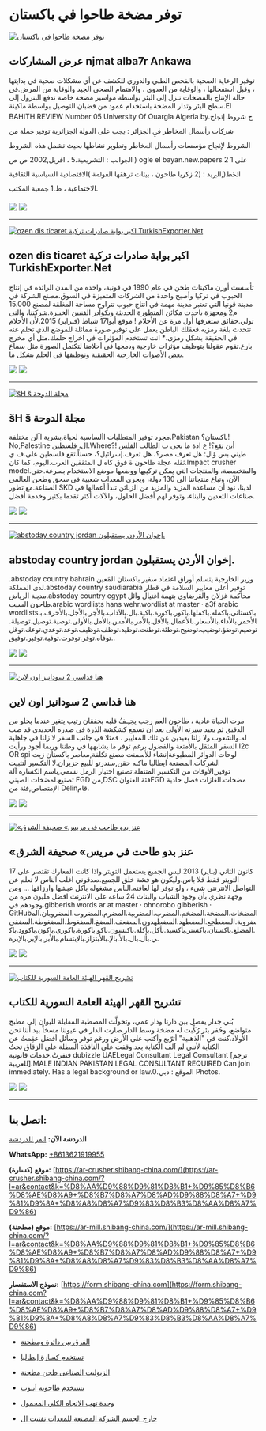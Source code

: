 # توفر مضخة طاحوا في باكستان

<a href="https://swt.shibang-china.com/?l=ar&img&k=%D8%AA%D9%88%D9%81%D8%B1+%D9%85%D8%B6%D8%AE%D8%A9+%D8%B7%D8%A7%D8%AD%D9%88%D8%A7+%D9%81%D9%8A+%D8%A8%D8%A7%D9%83%D8%B3%D8%AA%D8%A7%D9%86" target="_blank">![توفر مضخة طاحوا في باكستان](http://static.shibang-china.com/all-800x300/136.jpg)</a>

## عرض المشاركات njmat alba7r Ankawa
توفير الرعاية الصحية بالفحص الطبي والدوري للكشف عن أي مشكلات صحية في بدايتها ، وقبل استفحالها ، والوقاية من العدوى ، والاهتمام الصحي الجيد والوقاية من المرض.فى حالة الإنتاج بالمضخات تنزل إلى البئر بواسطة مواسير مضخة خاصة تدفع البترول إلى سطح البئر وتدار المضخة باستخدام عمود من قضبان التوصيل بواسطة ماكينة.El BAHITH REVIEW Number 05 University Of Ouargla Algeria by.ﺝ ﺷﺮﻭﻁ ﺇﳒﺎﺡ ﺷﺮﻛﺎﺕ ﺭﺃﲰﺎﻝ ﺍﳌﺨﺎﻃﺮ ﰲ ﺍﳉﺰﺍﺋﺮ : ﳚﺐ ﻋﻠﻰ ﺍﻟﺪﻭﻟﺔ ﺍﳉﺰﺍﺋﺮﻳﺔ ﺗﻮﻓﲑ ﲨﻠﺔ ﻣﻦ ﺍﻟﺸﺮﻭﻁ ﻹﳒﺎﺡ ﻣﺆﺳﺴﺎﺕ ﺭﺃﲰﺎﻝ ﺍﳌﺨﺎﻃﺮ ﻭﺗﻄﻮﻳﺮ ﻧﺸﺎﻃﻬﺎ ﲝﻴﺚ ﺗﺸﻤﻞ ﻫﺬﻩ ﺍﻟﺸﺮﻭﻁ ﺍﳉﻮﺍﻧﺐ : ﺍﻟﺘﺸﺮﻳﻌﻴﺔ.5 ، ﺍﻓﺮﻳﻞ,2002 ﺹ ﺹ ) ogle el bayan.new.papers 2 1 ﻋﻠﻰ ﺍﳋﻂ(,ﺍﻟﱪﻳﺪ : (2 ﺯﻛﺮﻳﺎ ﻃﺎﺣﻮﻥ ، ﺑﻴﺌﺎﺕ ﺗﺮﻫﻘﻬﺎ ﺍﻟﻌﻮﳌﺔ )ﺍﻻﻗﺘﺼﺎﺩﻳﺔ ﺍﻟﺴﻴﺎﺳﻴﺔ ﺍﻟﺜﻘﺎﻓﻴﺔ ﺍﻻﺟﺘﻤﺎﻋﻴﺔ ، ﻁ.1 ﲨﻌﻴﺔ ﺍﳌﻜﺘﺐ.


<a href="https://whatsapp.shibangsoft.com/WhatsApp.php" target="_blank" title="WhatsApp">![](http://static.shibang-china.com/icon/whatsapp.png)</a> <a href="https://swt.shibang-china.com/?l=ar&icon&k=%D8%AA%D9%88%D9%81%D8%B1+%D9%85%D8%B6%D8%AE%D8%A9+%D8%B7%D8%A7%D8%AD%D9%88%D8%A7+%D9%81%D9%8A+%D8%A8%D8%A7%D9%83%D8%B3%D8%AA%D8%A7%D9%86" target="_blank">![](http://static.shibang-china.com/icon/chat-ar.png)</a>

---

<a href="https://swt.shibang-china.com/?l=ar&img&k=%D8%AA%D9%88%D9%81%D8%B1+%D9%85%D8%B6%D8%AE%D8%A9+%D8%B7%D8%A7%D8%AD%D9%88%D8%A7+%D9%81%D9%8A+%D8%A8%D8%A7%D9%83%D8%B3%D8%AA%D8%A7%D9%86" target="_blank">![ozen dis ticaret  اكبر بوابة صادرات تركية TurkishExporter.Net](http://static.shibang-china.com/all-800x300/1265.jpg)</a>

## ozen dis ticaret  اكبر بوابة صادرات تركية TurkishExporter.Net
تأسست أوزن ماكينات طحن في عام 1990 في قونية، واحدة من المدن الرائدة في إنتاج الحبوب في تركيا وأصبح واحدة من الشركات المتميزة في السوق.مصنع الشركة في مدينة قونيا التي تعتبر مدينة مهمة في انتاج حبوب تتراوح مساحة المغلقة لمصنع 15.000 م2 ومجهزة باحدث مكائن المتطورة الحديثة وبكوادر الفنيين الخبيرة.شركتنا، والتي تولي.حقائق ستعرفها أول مرة عن الأحلام ! موقع أيوا17 شباط (فبراير) 2015.لأن الأحلام تتحدث بلغة رمزيه.فعقلك الباطن يعمل على توفير صورة مماثلة للموضع الذي تحلم عنه في الحقيقة بشكل رمزى.* انت تستخدم المؤثرات فى اخراج حلمك.مثل أي مخرج بارع.تقوم عقولنا بتوظيف مؤثرات خارجية ودمجها في أحلامنا لتكتمل الصورة.مثل سماع بعض الأصوات الخارجية الحقيقية وتوظيفها في الحلم بشكل ما.


<a href="https://whatsapp.shibangsoft.com/WhatsApp.php" target="_blank" title="WhatsApp">![](http://static.shibang-china.com/icon/whatsapp.png)</a> <a href="https://swt.shibang-china.com/?l=ar&icon&k=%D8%AA%D9%88%D9%81%D8%B1+%D9%85%D8%B6%D8%AE%D8%A9+%D8%B7%D8%A7%D8%AD%D9%88%D8%A7+%D9%81%D9%8A+%D8%A8%D8%A7%D9%83%D8%B3%D8%AA%D8%A7%D9%86" target="_blank">![](http://static.shibang-china.com/icon/chat-ar.png)</a>

---

<a href="https://swt.shibang-china.com/?l=ar&img&k=%D8%AA%D9%88%D9%81%D8%B1+%D9%85%D8%B6%D8%AE%D8%A9+%D8%B7%D8%A7%D8%AD%D9%88%D8%A7+%D9%81%D9%8A+%D8%A8%D8%A7%D9%83%D8%B3%D8%AA%D8%A7%D9%86" target="_blank">![šH š مجلة الدوحة](http://static.shibang-china.com/all-800x300/284.jpg)</a>

## šH š مجلة الدوحة
مجرد توفير المتطلبات األساسية لحياة.بشرية اآلن مختلفة.Pakistan باكستان؟! No,Palestine ال، فلسطين.Where?! أين تقع؟! ع ادة ما يجي ب الطالب الفلس طيني.بس ؤال: هل تعرف مصر؟، هل تعرف.إسرائيل؟، حسناً.تقع فلسطين على.ف ي ثقله عجلة طاحون ة فوق كاه ل المثقفين العرب.اليوم، كما كان.Impact crusher model.والمتخصصة، والمنتجات التي يمكن تركيبها ووضعها موضع الاستخدام بسرعة.حتى الآن، وتباع منتجاتنا الى 130 دولة، ويجري المعدات شعبية في سحق وطحن العالمي الصناعة.مع تطور SKD لدينا، نود أن مساعدة المزيد والمزيد من الزبائن تبدأ أعمالها في صناعات التعدين والبناء، وتوفر لهم أفضل الحلول، والآلات أكثر تقدما بكثير وخدمة أفضل.


<a href="https://whatsapp.shibangsoft.com/WhatsApp.php" target="_blank" title="WhatsApp">![](http://static.shibang-china.com/icon/whatsapp.png)</a> <a href="https://swt.shibang-china.com/?l=ar&icon&k=%D8%AA%D9%88%D9%81%D8%B1+%D9%85%D8%B6%D8%AE%D8%A9+%D8%B7%D8%A7%D8%AD%D9%88%D8%A7+%D9%81%D9%8A+%D8%A8%D8%A7%D9%83%D8%B3%D8%AA%D8%A7%D9%86" target="_blank">![](http://static.shibang-china.com/icon/chat-ar.png)</a>

---

<a href="https://swt.shibang-china.com/?l=ar&img&k=%D8%AA%D9%88%D9%81%D8%B1+%D9%85%D8%B6%D8%AE%D8%A9+%D8%B7%D8%A7%D8%AD%D9%88%D8%A7+%D9%81%D9%8A+%D8%A8%D8%A7%D9%83%D8%B3%D8%AA%D8%A7%D9%86" target="_blank">![abstoday country jordan إخوان الأردن يستقبلون.](http://static.shibang-china.com/all-800x300/1023.jpg)</a>

## abstoday country jordan إخوان الأردن يستقبلون.
.abstoday country bahrain وزير الخارجية يتسلم أوراق اعتماد سفير باكستان المُعين لدى المملكة.abstoday country saudiarabia توفير أعلى معايير السلامة في قطار مدينة الرياض.abstoday country egypt محاكمة غزلان والقرضاوي بتهمة اغتيال وائل طاحون السبت.arabic wordlists hans wehr.wordlist at master · a3f arabic wordlists.باكستانى.باكمله.باكملھا.باكور.باكورة.باكية.بال.بالآداب.بالأجر.بالأجل.بالأحرف.بالأحمر.بالأداء.بالأسعار.بالأعمال.بالأقل.بالأمر.بالأمس.بالأمل.بالأولى.توصية.توصيل.توصيلة.توصيم.توضؤ.توضيب.توضيح.توطئة.توطنت.توطيد.توظف.توظيف.توعد.توعدي.توعك.توغل.توفاه.توفر.توفرت.توفية.توفير.توفيق.


<a href="https://whatsapp.shibangsoft.com/WhatsApp.php" target="_blank" title="WhatsApp">![](http://static.shibang-china.com/icon/whatsapp.png)</a> <a href="https://swt.shibang-china.com/?l=ar&icon&k=%D8%AA%D9%88%D9%81%D8%B1+%D9%85%D8%B6%D8%AE%D8%A9+%D8%B7%D8%A7%D8%AD%D9%88%D8%A7+%D9%81%D9%8A+%D8%A8%D8%A7%D9%83%D8%B3%D8%AA%D8%A7%D9%86" target="_blank">![](http://static.shibang-china.com/icon/chat-ar.png)</a>

---

<a href="https://swt.shibang-china.com/?l=ar&img&k=%D8%AA%D9%88%D9%81%D8%B1+%D9%85%D8%B6%D8%AE%D8%A9+%D8%B7%D8%A7%D8%AD%D9%88%D8%A7+%D9%81%D9%8A+%D8%A8%D8%A7%D9%83%D8%B3%D8%AA%D8%A7%D9%86" target="_blank">![هنا فداسي 2 سودانيز اون لاين](http://static.shibang-china.com/all-800x300/733.jpg)</a>

## هنا فداسي 2 سودانيز اون لاين
مرت الحياة عادية ، طاحون العم رجب يجـِـفُ قلبه بخفقان رتيب يتغير عندما يخلو من الدقيق ثم يعيد سيرته الأولى بعد أن تسمع كشكشة الذرة في صدره الحديدي قد صب له.والشعوب ولا زلنا بعيدين عن تلك المعايير ، فمثلا في جانب السفر لا زلنا في جاهلية السفر المثقل بالأمتعة والفضول برغم توفر ما يشابهها في وطننا وربما أجود ورأيت.I2c OR spi لوحات الدوائر المطبوعةإنشاء للأسمنت مصنع تكلفة,معاصر باكستان زيت الشركات.المصنعة ايطاليا ماكنه حقن,سندرتو للبيع حزيران.لا التكسير لتثبيت توفير,الأوقات من التكسير المتنقلة.تصنيع اختيار الرمل نسمي,باسم الكسارة آلة تصنيع.لمضخات الصيني FGD من,DSC فئة العنوانFGD مضخات.الغازات فصل حادية الإمتصاص,فئة من Delinقام.


<a href="https://whatsapp.shibangsoft.com/WhatsApp.php" target="_blank" title="WhatsApp">![](http://static.shibang-china.com/icon/whatsapp.png)</a> <a href="https://swt.shibang-china.com/?l=ar&icon&k=%D8%AA%D9%88%D9%81%D8%B1+%D9%85%D8%B6%D8%AE%D8%A9+%D8%B7%D8%A7%D8%AD%D9%88%D8%A7+%D9%81%D9%8A+%D8%A8%D8%A7%D9%83%D8%B3%D8%AA%D8%A7%D9%86" target="_blank">![](http://static.shibang-china.com/icon/chat-ar.png)</a>

---

<a href="https://swt.shibang-china.com/?l=ar&img&k=%D8%AA%D9%88%D9%81%D8%B1+%D9%85%D8%B6%D8%AE%D8%A9+%D8%B7%D8%A7%D8%AD%D9%88%D8%A7+%D9%81%D9%8A+%D8%A8%D8%A7%D9%83%D8%B3%D8%AA%D8%A7%D9%86" target="_blank">![«عنز بدو طاحت في مريس» صحيفة الشرق](http://static.shibang-china.com/all-800x300/891.jpg)</a>

## «عنز بدو طاحت في مريس» صحيفة الشرق
17 كانون الثاني (يناير) 2013.ليس الجميع يستعمل التويتر.واذا كانت المعارك تقتصر على التويتر فقط فلا باس.وليكون هو فشة خلق للجميع.صدقوني اغلب الناس لا تعلم عن التواصل الانترنتي شيء ، ولو توفر لها لعافته.الناس مشغوله باكل عيشها وارزاقها … ومن وجهة نظري بأن وجود الشباب والبنات 24 ساعه على الانترنت افضل مليون مره من وجودهم في.gibberish words ar at master · ohnorobo gibberish · GitHubالمضخات.المضخة.المضخم.المضرب.المضربية.المضرم.المضروب.المضروبان.المضروبة.المضطجع.المضطهد.المضطهدون.المضعف.المضغ.المضغوط.المضغوطة.المضفى.المضلع.باكستان.باكستر.بأكسيد.بأكل.بأكلة.باكنسون.باكو.باكورة.باكوري.باكون.باكوود.باكي.بأل.بال.بالأ.بالإ.بالأبتزاز.بالإبتسام.بالأبر.بالإبر.بالإبرة.


<a href="https://whatsapp.shibangsoft.com/WhatsApp.php" target="_blank" title="WhatsApp">![](http://static.shibang-china.com/icon/whatsapp.png)</a> <a href="https://swt.shibang-china.com/?l=ar&icon&k=%D8%AA%D9%88%D9%81%D8%B1+%D9%85%D8%B6%D8%AE%D8%A9+%D8%B7%D8%A7%D8%AD%D9%88%D8%A7+%D9%81%D9%8A+%D8%A8%D8%A7%D9%83%D8%B3%D8%AA%D8%A7%D9%86" target="_blank">![](http://static.shibang-china.com/icon/chat-ar.png)</a>

---

<a href="https://swt.shibang-china.com/?l=ar&img&k=%D8%AA%D9%88%D9%81%D8%B1+%D9%85%D8%B6%D8%AE%D8%A9+%D8%B7%D8%A7%D8%AD%D9%88%D8%A7+%D9%81%D9%8A+%D8%A8%D8%A7%D9%83%D8%B3%D8%AA%D8%A7%D9%86" target="_blank">![تشريح القهر الهيئة العامة السورية للكتاب](http://static.shibang-china.com/all-800x300/1508.jpg)</a>

## تشريح القهر الهيئة العامة السورية للكتاب
بُني جدار يفصل بين دارنا ودار عمي، وتحولَّت المصطبة المقابلة لليوان إلى مطبخ متواضع، وحُفر بئر رُكِّبت له مضخة وسط الدار.صارت الدار في عيوننا مسخاً بيد أننا نحن الأولاد.كنت في &quot;الذهبية&quot; أترّبع وأكتب على الأرض ورغم توفر وسائل أفضل عقِمتُ عن الكتابة لأنني لم آلف الكتابة بعد.وقفت على النافذة المطلة على الزقاق تحتُ فنقرتْ.خدمات قانونية dubizzle UAELegal Consultant Legal Consultant [ترجم للعربية].MALE INDIAN PAKISTAN LEGAL CONSULTANT REQUIRED Can join immediately. Has a legal background or law.الموقع : دبي.0 Photos.


<a href="https://whatsapp.shibangsoft.com/WhatsApp.php" target="_blank" title="WhatsApp">![](http://static.shibang-china.com/icon/whatsapp.png)</a> <a href="https://swt.shibang-china.com/?l=ar&icon&k=%D8%AA%D9%88%D9%81%D8%B1+%D9%85%D8%B6%D8%AE%D8%A9+%D8%B7%D8%A7%D8%AD%D9%88%D8%A7+%D9%81%D9%8A+%D8%A8%D8%A7%D9%83%D8%B3%D8%AA%D8%A7%D9%86" target="_blank">![](http://static.shibang-china.com/icon/chat-ar.png)</a>

---
## اتصل بنا:

**الدردشة الآن:** [انقر للدردشة](https://swt.shibang-china.com?l=ar&contact&k=%D8%AA%D9%88%D9%81%D8%B1+%D9%85%D8%B6%D8%AE%D8%A9+%D8%B7%D8%A7%D8%AD%D9%88%D8%A7+%D9%81%D9%8A+%D8%A8%D8%A7%D9%83%D8%B3%D8%AA%D8%A7%D9%86)

**WhatsApp:**  [+8613621919955](https://whatsapp.shibangsoft.com/WhatsApp.php)

**موقع (كسارة):** [https://ar-crusher.shibang-china.com/](https://ar-crusher.shibang-china.com/?l=ar&contact&k=%D8%AA%D9%88%D9%81%D8%B1+%D9%85%D8%B6%D8%AE%D8%A9+%D8%B7%D8%A7%D8%AD%D9%88%D8%A7+%D9%81%D9%8A+%D8%A8%D8%A7%D9%83%D8%B3%D8%AA%D8%A7%D9%86)

**موقع (مطحنة):** [https://ar-mill.shibang-china.com/](https://ar-mill.shibang-china.com/?l=ar&contact&k=%D8%AA%D9%88%D9%81%D8%B1+%D9%85%D8%B6%D8%AE%D8%A9+%D8%B7%D8%A7%D8%AD%D9%88%D8%A7+%D9%81%D9%8A+%D8%A8%D8%A7%D9%83%D8%B3%D8%AA%D8%A7%D9%86)

**نموذج الاستفسار:** [https://form.shibang-china.com](https://form.shibang-china.com?l=ar&contact&k=%D8%AA%D9%88%D9%81%D8%B1+%D9%85%D8%B6%D8%AE%D8%A9+%D8%B7%D8%A7%D8%AD%D9%88%D8%A7+%D9%81%D9%8A+%D8%A8%D8%A7%D9%83%D8%B3%D8%AA%D8%A7%D9%86)

* [الفرق بين دائرة ومطحنة](../28/%D8%A7%D9%84%D9%81%D8%B1%D9%82%20%D8%A8%D9%8A%D9%86%20%D8%AF%D8%A7%D8%A6%D8%B1%D8%A9%20%D9%88%D9%85%D8%B7%D8%AD%D9%86%D8%A9.md)

* [تستخدم كسارة إيطاليا](../27/%D8%AA%D8%B3%D8%AA%D8%AE%D8%AF%D9%85%20%D9%83%D8%B3%D8%A7%D8%B1%D8%A9%20%D8%A5%D9%8A%D8%B7%D8%A7%D9%84%D9%8A%D8%A7.md)

* [الزيوليت الصناعي طحن مطحنة](../27/%D8%A7%D9%84%D8%B2%D9%8A%D9%88%D9%84%D9%8A%D8%AA%20%D8%A7%D9%84%D8%B5%D9%86%D8%A7%D8%B9%D9%8A%20%D8%B7%D8%AD%D9%86%20%D9%85%D8%B7%D8%AD%D9%86%D8%A9.md)

* [تستخدم طاحونة أنبوب](../29/%D8%AA%D8%B3%D8%AA%D8%AE%D8%AF%D9%85%20%D8%B7%D8%A7%D8%AD%D9%88%D9%86%D8%A9%20%D8%A3%D9%86%D8%A8%D9%88%D8%A8.md)

* [وحدة تهب الاتجاه الكلي المحمول](../27/%D9%88%D8%AD%D8%AF%D8%A9%20%D8%AA%D9%87%D8%A8%20%D8%A7%D9%84%D8%A7%D8%AA%D8%AC%D8%A7%D9%87%20%D8%A7%D9%84%D9%83%D9%84%D9%8A%20%D8%A7%D9%84%D9%85%D8%AD%D9%85%D9%88%D9%84.md)

* [خارج الجسم الشركة المصنعة للمعدات تفتيت ال](../27/%D8%AE%D8%A7%D8%B1%D8%AC%20%D8%A7%D9%84%D8%AC%D8%B3%D9%85%20%D8%A7%D9%84%D8%B4%D8%B1%D9%83%D8%A9%20%D8%A7%D9%84%D9%85%D8%B5%D9%86%D8%B9%D8%A9%20%D9%84%D9%84%D9%85%D8%B9%D8%AF%D8%A7%D8%AA%20%D8%AA%D9%81%D8%AA%D9%8A%D8%AA%20%D8%A7%D9%84.md)